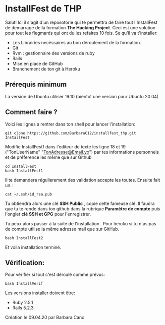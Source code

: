 # InstallFest de THP

Salut! Ici il s'agit d'un reposotorie qui te permettra de faire tout l'InstallFest de demarrage de la formation **The Hacking Project**. 
Ceci est une solution pour tout les flegmards qui ont du les refaires 10 fois.
Se qu'il va t'installer: 

 - Les Librairies necéssaires au bon déroulement de la formation. 
 - Git
 - Rvm : gestionnaire des versions de ruby
 - Rails
 - Mise en place de GitHub
 - Branchement de ton git  à Heroku 

## Prérequis minimum

La version de Ubuntu utiliser 19.10
(bientot une version pour Ubuntu 20.04)

## Comment faire ?

Voici les lignes a rentrer dans ton shell pour lancer l'installation:

    git clone https://github.com/BarbaraC12/installfest_thp.git InstallFest
 
Modifie InstallFest1 dans l'editeur de texte les ligne 18 et 19 ("TonUserName" "TonAdresse@Email.yo") par tes informations personnels et de préference les même que sur Github

    cd InstallFest
    bash InstallFest1
Il te demandera régulierement des validation accepte les toutes.
Ensuite fait un : 

	cat ~/.ssh/id_rsa.pub
Tu obtiendra alors une clé  **SSH Public** , copie cette fameuse clé. Il faudra que tu te rende dans ton github dans la rubrique **Paramètre de compte** puis l'onglet **clé SSH et GPG** pour l'enregistrer.

Tu peux alors passer à la suite de l'installation . Pour heroku si tu n'as pas de compte utilise la même adresse mail que sur GitHub.

    bash InstallFest2
Et voila installation terminé.

## Vérification:

Pour vérifier si tout c'est déroulé comme prévus:

    bash InstallVerif
Les versions installer doivent être:

 - Ruby 2.5.1
 - Rails 5.2.3

Création le 09.04.20 par Barbara Cano
